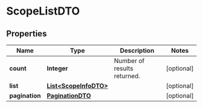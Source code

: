 

# ScopeListDTO

## Properties

Name | Type | Description | Notes
------------ | ------------- | ------------- | -------------
**count** | **Integer** | Number of results returned.  |  [optional]
**list** | [**List&lt;ScopeInfoDTO&gt;**](ScopeInfoDTO.md) |  |  [optional]
**pagination** | [**PaginationDTO**](PaginationDTO.md) |  |  [optional]



